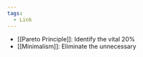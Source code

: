 ```yaml
---
tags:
  - Link
---
```

- [[Pareto Principle]]: Identify the vital 20%
- [[Minimalism]]: Eliminate the unnecessary
